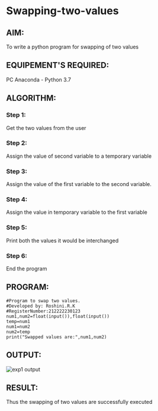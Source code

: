 # Swapping-two-values
## AIM:
To write a python program for swapping of two values
## EQUIPEMENT'S REQUIRED: 
PC
Anaconda - Python 3.7
## ALGORITHM: 
### Step 1:
Get the two values from the user
### Step 2: 
Assign the value of second variable to a temporary variable 
### Step 3: 
Assign the value of the first variable to the second variable.
### Step 4:  
Assign the value in temporary variable to the first variable
### Step 5: 
Print both the values it would be interchanged
### Step 6: 
End the program
## PROGRAM:
```
#Program to swap two values.
#Developed by: Roshini.R.K 
#RegisterNumber:212222230123
num1,num2=float(input()),float(input())
temp=num1
num1=num2
num2=temp
print("Swapped values are:",num1,num2)

```
## OUTPUT:
![exp1 output](https://user-images.githubusercontent.com/118956165/225944452-4c20d8c8-262a-432f-848e-87a128728db4.png)
## RESULT:
Thus the swapping of two values are successfully executed



